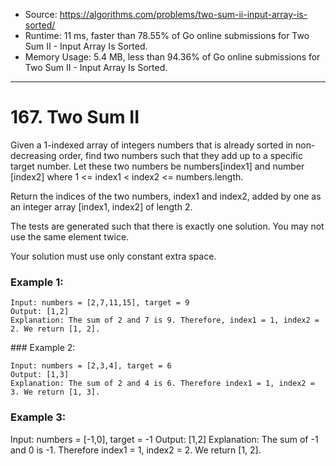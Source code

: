 - Source: https://algorithms.com/problems/two-sum-ii-input-array-is-sorted/
- Runtime: 11 ms, faster than 78.55% of Go online submissions for Two Sum II - Input Array Is Sorted.
- Memory Usage: 5.4 MB, less than 94.36% of Go online submissions for Two Sum II - Input Array Is Sorted.
---
# 167. Two Sum II

Given a 1-indexed array of integers numbers that is already sorted in non-decreasing order, find two numbers such that they add up to a specific target number. Let these two numbers be numbers[index1] and number [index2] where 1 <= index1 < index2 <= numbers.length.

Return the indices of the two numbers, index1 and index2, added by one as an integer array [index1, index2] of length 2.

The tests are generated such that there is exactly one solution. You may not use the same element twice.

Your solution must use only constant extra space.

 

### Example 1:

```
Input: numbers = [2,7,11,15], target = 9
Output: [1,2]
Explanation: The sum of 2 and 7 is 9. Therefore, index1 = 1, index2 = 2. We return [1, 2].
```

### Example 2:

```
Input: numbers = [2,3,4], target = 6
Output: [1,3]
Explanation: The sum of 2 and 4 is 6. Therefore index1 = 1, index2 = 3. We return [1, 3].
```

### Example 3:

Input: numbers = [-1,0], target = -1
Output: [1,2]
Explanation: The sum of -1 and 0 is -1. Therefore index1 = 1, index2 = 2. We return [1, 2].